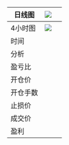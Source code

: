 | 日线图   | ![](https://www.baidu.com/img/pcpad_20b426f0af2c7ce8fb79ee4200a0e13e.png) |      |
| -------- | ------------------------------------------------------------ | ---- |
| 4小时图  | ![](https://www.baidu.com/img/pcpad_20b426f0af2c7ce8fb79ee4200a0e13e.png) |      |
| 时间     |                                                              |      |
| 分析     |                                                              |      |
| 盈亏比   |                                                              |      |
| 开仓价   |                                                              |      |
| 开仓手数 |                                                              |      |
| 止损价   |                                                              |      |
| 成交价   |                                                              |      |
| 盈利     |                                                              |      |

